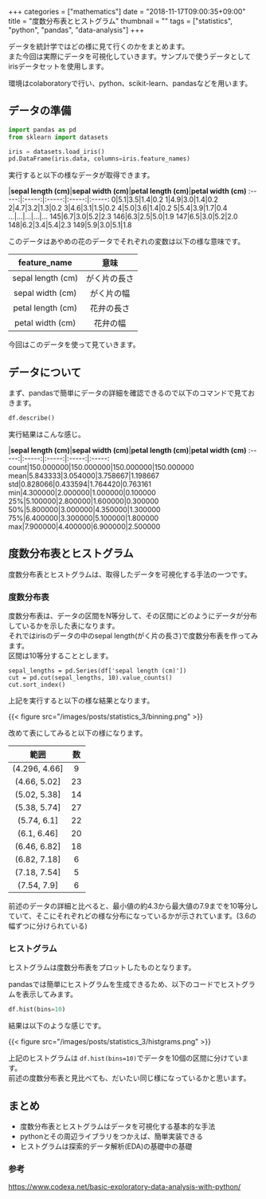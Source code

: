 +++
categories = ["mathematics"]
date = "2018-11-17T09:00:35+09:00"
title = "度数分布表とヒストグラム"
thumbnail = ""
tags = ["statistics", "python", "pandas", "data-analysis"]
+++

データを統計学ではどの様に見て行くのかをまとめます。\
また今回は実際にデータを可視化していきます。サンプルで使うデータとしてirisデータセットを使用します。

環境はcolaboratoryで行い、python、scikit-learn、pandasなどを用います。

## データの準備

```python
import pandas as pd
from sklearn import datasets

iris = datasets.load_iris()
pd.DataFrame(iris.data, columns=iris.feature_names)
```

実行すると以下の様なデータが取得できます。

 |**sepal length (cm)**|**sepal width (cm)**|**petal length (cm)**|**petal width (cm)**
:-----:|:-----:|:-----:|:-----:|:-----:
0|5.1|3.5|1.4|0.2
1|4.9|3.0|1.4|0.2
2|4.7|3.2|1.3|0.2
3|4.6|3.1|1.5|0.2
4|5.0|3.6|1.4|0.2
5|5.4|3.9|1.7|0.4
...|...|...|...|...
145|6.7|3.0|5.2|2.3
146|6.3|2.5|5.0|1.9
147|6.5|3.0|5.2|2.0
148|6.2|3.4|5.4|2.3
149|5.9|3.0|5.1|1.8

このデータはあやめの花のデータでそれぞれの変数は以下の様な意味です。

feature_name | 意味
:-----:|:-----:
sepal length (cm) | がく片の長さ
sepal width (cm)  | がく片の幅
petal length (cm) | 花弁の長さ
petal width (cm)  | 花弁の幅

今回はこのデータを使って見ていきます。

## データについて

まず、pandasで簡単にデータの詳細を確認できるので以下のコマンドで見ておきます。

```python
df.describe()
```

実行結果はこんな感じ。

 |**sepal length (cm)**|**sepal width (cm)**|**petal length (cm)**|**petal width (cm)**
:-----:|:-----:|:-----:|:-----:|:-----:
count|150.000000|150.000000|150.000000|150.000000
mean|5.843333|3.054000|3.758667|1.198667
std|0.828066|0.433594|1.764420|0.763161
min|4.300000|2.000000|1.000000|0.100000
25%|5.100000|2.800000|1.600000|0.300000
50%|5.800000|3.000000|4.350000|1.300000
75%|6.400000|3.300000|5.100000|1.800000
max|7.900000|4.400000|6.900000|2.500000

## 度数分布表とヒストグラム

度数分布表とヒストグラムは、取得したデータを可視化する手法の一つです。

### 度数分布表

度数分布表は、データの区間をN等分して、その区間にどのようにデータが分布しているかを示した表になります。\
それではirisのデータの中のsepal length(がく片の長さ)で度数分布表を作ってみます。 \
区間は10等分することとします。

```
sepal_lengths = pd.Series(df['sepal length (cm)'])
cut = pd.cut(sepal_lengths, 10).value_counts()
cut.sort_index()
```

上記を実行すると以下の様な結果となります。

{{< figure src="/images/posts/statistics_3/binning.png" >}}

改めて表にしてみると以下の様になります。

範囲 | 数 
:-----:|:-----:
(4.296, 4.66] | 9
(4.66, 5.02] | 23
(5.02, 5.38] | 14
(5.38, 5.74] | 27 
(5.74, 6.1] | 22
(6.1, 6.46] | 20
(6.46, 6.82] | 18
(6.82, 7.18] | 6
(7.18, 7.54] | 5
(7.54, 7.9] | 6

前述のデータの詳細と比べると、最小値の約4.3から最大値の7.9までを10等分していて、そこにそれぞれどの様な分布になっているかが示されています。(3.6の幅ずつに分けられている)

### ヒストグラム
ヒストグラムは度数分布表をプロットしたものとなります。

pandasでは簡単にヒストグラムを生成できるため、以下のコードでヒストグラムを表示してみます。

```python
df.hist(bins=10)
```

結果は以下のような感じです。

{{< figure src="/images/posts/statistics_3/histgrams.png" >}}

上記のヒストグラムは `df.hist(bins=10)`でデータを10個の区間に分けています。\
前述の度数分布表と見比べても、だいたい同じ様になっているかと思います。

## まとめ

* 度数分布表とヒストグラムはデータを可視化する基本的な手法
* pythonとその周辺ライブラリをつかえば、簡単実装できる
* ヒストグラムは探索的データ解析(EDA)の基礎中の基礎

### 参考
https://www.codexa.net/basic-exploratory-data-analysis-with-python/



